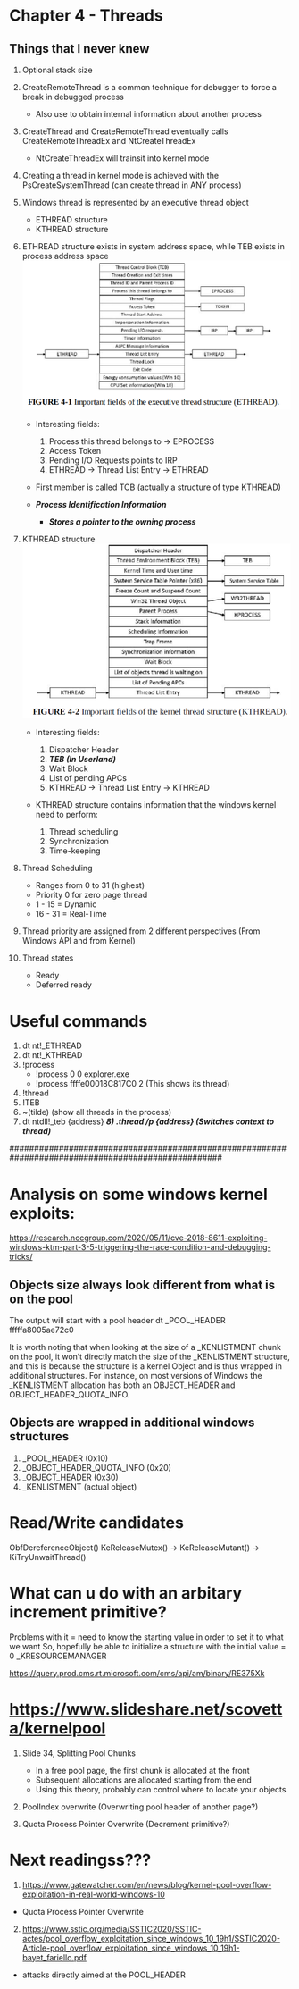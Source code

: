 # Chapter 4 - Threads

## Things that I never knew

1) Optional stack size

2) CreateRemoteThread is a common technique for debugger to force a break in debugged process
	- Also use to obtain internal information about another process
	
3) CreateThread and CreateRemoteThread eventually calls CreateRemoteThreadEx and NtCreateThreadEx
	- NtCreateThreadEx will trainsit into kernel mode

4) Creating a thread in kernel mode is achieved with the PsCreateSystemThread (can create thread in ANY process)

5) Windows thread is represented by an executive thread object 
	- ETHREAD structure
	- KTHREAD structure
	
6) ETHREAD structure exists in system address space, while TEB exists in process address space
![plot](./Images/ETHREAD.PNG)

	- Interesting fields:
		1) Process this thread belongs to -> EPROCESS
		2) Access Token
		3) Pending I/O Requests points to IRP
		4) ETHREAD -> Thread List Entry -> ETHREAD
	
	- First member is called TCB (actually a structure of type KTHREAD)
	- ***Process Identification Information***
		- ***Stores a pointer to the owning process***

7) KTHREAD structure
![plot](./Images/KTHREAD.PNG)


	- Interesting fields:
		1) Dispatcher Header
		2) ***TEB (In Userland)***
		3) Wait Block
		4) List of pending APCs
		5) KTHREAD -> Thread List Entry -> KTHREAD
		
	- KTHREAD structure contains information that the windows kernel need to perform:
		1) Thread scheduling
		2) Synchronization
		3) Time-keeping
		
8) Thread Scheduling 
	- Ranges from 0 to 31 (highest)
	- Priority 0 for zero page thread 
	- 1  - 15 = Dynamic
	- 16 - 31 = Real-Time
	
9) Thread priority are assigned from 2 different perspectives (From Windows API and from Kernel)
	
10) Thread states
	- Ready
	- Deferred ready

# Useful commands
1) dt nt!_ETHREAD
2) dt nt!_KTHREAD
3) !process 
	- !process 0 0 explorer.exe
	- !process ffffe00018C817C0 2 (This shows its thread)
4) !thread
5) !TEB
6) ~(tilde) (show all threads in the process)
7) dt ntdll!_teb {address}
***8) .thread /p {address} (Switches context to thread)***



###################################################################################################

# Analysis on some windows kernel exploits:

https://research.nccgroup.com/2020/05/11/cve-2018-8611-exploiting-windows-ktm-part-3-5-triggering-the-race-condition-and-debugging-tricks/

## Objects size always look different from what is on the pool
The output will start with a pool header
dt _POOL_HEADER fffffa8005ae72c0

It is worth noting that when looking at the size of a _KENLISTMENT chunk on the pool, it won’t directly match the size of the _KENLISTMENT structure, and this is because the structure is a kernel Object and is thus wrapped in additional structures. For instance, on most versions of Windows the _KENLISTMENT allocation has both an OBJECT_HEADER and OBJECT_HEADER_QUOTA_INFO.
## Objects are wrapped in additional windows structures

1) _POOL_HEADER (0x10)
2) _OBJECT_HEADER_QUOTA_INFO (0x20)
3) _OBJECT_HEADER (0x30)
4) _KENLISTMENT (actual object)

# Read/Write candidates
ObfDereferenceObject()
KeReleaseMutex() -> KeReleaseMutant() -> KiTryUnwaitThread()

# What can u do with an arbitary increment primitive?
Problems with it = need to know the starting value in order to set it to what we want
So, hopefully be able to initialize a structure with the initial value = 0
_KRESOURCEMANAGER

https://query.prod.cms.rt.microsoft.com/cms/api/am/binary/RE375Xk

# https://www.slideshare.net/scovetta/kernelpool

1) Slide 34, Splitting Pool Chunks
	- In a free pool page, the first chunk is allocated at the front
	- Subsequent allocations are allocated starting from the end
	- Using this theory, probably can control where to locate your objects

2) PoolIndex overwrite (Overwriting pool header of another page?)

3) Quota Process Pointer Overwrite (Decrement primitive?)

# Next readingss???
1) https://www.gatewatcher.com/en/news/blog/kernel-pool-overflow-exploitation-in-real-world-windows-10

-  Quota Process Pointer Overwrite

2) https://www.sstic.org/media/SSTIC2020/SSTIC-actes/pool_overflow_exploitation_since_windows_10_19h1/SSTIC2020-Article-pool_overflow_exploitation_since_windows_10_19h1-bayet_fariello.pdf

- attacks directly aimed at the POOL_HEADER